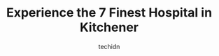 ---
layout: ampstory
image: https://i0.wp.com/www.auto.or.id/wp-content/uploads/2023/06/abdel-s-kaleel-md-msc-grand-river-hospital-location-0-kitchener-1686323716.jpeg?resize=640,853
author: techidn
featured: false
description: Kitchener, Ontario, Canada is a haven for Hospital enthusiasts, boasting an impressive array of 7 top-notch establishments. Whether youre a seasoned connoisseur or simply curious to explore
title: Experience the 7 Finest Hospital in Kitchener
cover:
   title: Experience the 7 Finest Hospital in Kitchener
   subtitle: AUTO.OR.ID
   background: https://www.auto.or.id/wp-content/uploads/2023/06/abdel-s-kaleel-md-msc-grand-river-hospital-location-0-kitchener-1686323716.jpeg

pages: 
 - layout: thirds
   top: <h1>#1 Grand River Regional Cancer Centre</h1>
   bottom: "<p>My team was excellent, but I had to go to another treatment room,  and different people did my radiation.Thankfully, it was only one day! I was happy to see my team again</p>"
   background: https://www.auto.or.id/wp-content/uploads/2023/06/abdel-s-kaleel-md-msc-grand-river-hospital-location-1-kitchener-1686323717.jpeg
   backgroundblur: true
 - layout: thirds
   top: <h1>#2 Abdel S Kaleel MD MSc (Grand River Hospital location)</h1>
   bottom: "<p>40 Green Street 5th Floor Kaufman Bldg Grand River Hospital, Kitchener, ON N2G 4K9, Canada</p>"
   background: https://www.auto.or.id/wp-content/uploads/2023/06/abdel-s-kaleel-md-msc-grand-river-hospital-location-2-kitchener-1686323718.jpeg
   cta:
      link: https://www.auto.or.id/experience-the-7-finest-hospital-in-kitchener/
      text: Experience the 7 Finest Hospital in Kitchener
 - layout: thirds
   top: <h1>#3 Kaufman Building</h1>
   bottom: "<p>40 Green St room k554, Kitchener, ON N2G 4K9, Canada</p>"
   background: https://images.unsplash.com/photo-1580881647059-923632b8fd75?ixlib=rb-4.0.3&ixid=MnwxMjA3fDB8MHxwaG90by1wYWdlfHx8fGVufDB8fHx8&auto=format&fit=crop&w=640&h=853&q=80
   cta:
      link: https://www.auto.or.id/experience-the-7-finest-hospital-in-kitchener/
      text: Experience the 7 Finest Hospital in Kitchener
 - layout: thirds
   top: <h1>#4 St. Marys Regional Cardiac Care Centre</h1>
   bottom: "<p>911 Queens Blvd, Kitchener, ON N2M 1B2, Canada</p>"
   background: https://images.unsplash.com/photo-1555428691-388bb2e62bbb?ixlib=rb-4.0.3&ixid=MnwxMjA3fDB8MHxwaG90by1wYWdlfHx8fGVufDB8fHx8&auto=format&fit=crop&w=640&h=853&q=80
   cta:
      link: https://www.auto.or.id/experience-the-7-finest-hospital-in-kitchener/
      text: Experience the 7 Finest Hospital in Kitchener
 - layout: thirds
   top: <h1>#5 Grand River Hospital</h1>
   bottom: "<p>GRH KW Campus, 835 King St W, Kitchener, ON N2G 1G3, Canada</p>"
   background: https://images.unsplash.com/photo-1494363247633-927487612591?ixlib=rb-4.0.3&ixid=MnwxMjA3fDB8MHxwaG90by1wYWdlfHx8fGVufDB8fHx8&auto=format&fit=crop&w=640&h=853&q=80
   cta:
      link: https://www.auto.or.id/experience-the-7-finest-hospital-in-kitchener/
      text: Experience the 7 Finest Hospital in Kitchener
 - layout: thirds
   top: <h1>#6 St. Marys General Hospital</h1>
   bottom: "<p>911 Queens Blvd, Kitchener, ON N2M 1B2, Canada</p>"
   background: https://images.unsplash.com/photo-1627404958332-cd698bcce36c?ixlib=rb-4.0.3&ixid=MnwxMjA3fDB8MHxwaG90by1wYWdlfHx8fGVufDB8fHx8&auto=format&fit=crop&w=640&h=853&q=80
   cta:
      link: https://www.auto.or.id/experience-the-7-finest-hospital-in-kitchener/
      text: Experience the 7 Finest Hospital in Kitchener
 - layout: thirds
   top: <h1>#7 Grand River Hospital Emergency Room</h1>
   bottom: "<p>835 King St W, Kitchener, ON N2G 1G3, Canada</p>"
   background: https://images.unsplash.com/photo-1580654712603-eb43273aff33?ixlib=rb-4.0.3&ixid=MnwxMjA3fDB8MHxwaG90by1wYWdlfHx8fGVufDB8fHx8&auto=format&fit=crop&w=640&h=853&q=80
   cta:
      link: https://www.auto.or.id/experience-the-7-finest-hospital-in-kitchener/
      text: Experience the 7 Finest Hospital in Kitchener
 - layout: thirds
   middle: Continue reading...
   background: https://images.unsplash.com/photo-1629935389411-1bb0ae0d1ffe?ixlib=rb-4.0.3&ixid=MnwxMjA3fDB8MHxwaG90by1wYWdlfHx8fGVufDB8fHx8&auto=format&fit=crop&w=640&h=853&q=80
   cta:
      link: https://www.auto.or.id/experience-the-7-finest-hospital-in-kitchener/
      text: Experience the 7 Finest Hospital in Kitchener

---